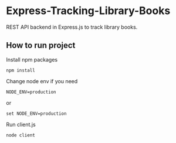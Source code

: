 # Express-Tracking-Library-Books
REST API backend in Express.js to track library books.

## How to run project
Install npm packages
```
npm install
```
Change node env if you need
```
NODE_ENV=production
```
or
```
set NODE_ENV=production
```
Run client.js
```
node client
```
